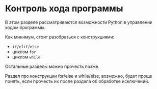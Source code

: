 # Контроль хода программы

В этом разделе рассматриваются возможности Python в управлении ходом программы.

Как минимум, стоит разобраться с конструкциями:
* ```if/elif/else```
* циклом ```for```
* циклом ```while```

Остальные разделы можно прочесть позже.

Раздел про конструкции for/else и while/else, возможно, будет проще понять, если прочесть их после раздела об обработке исключений.
